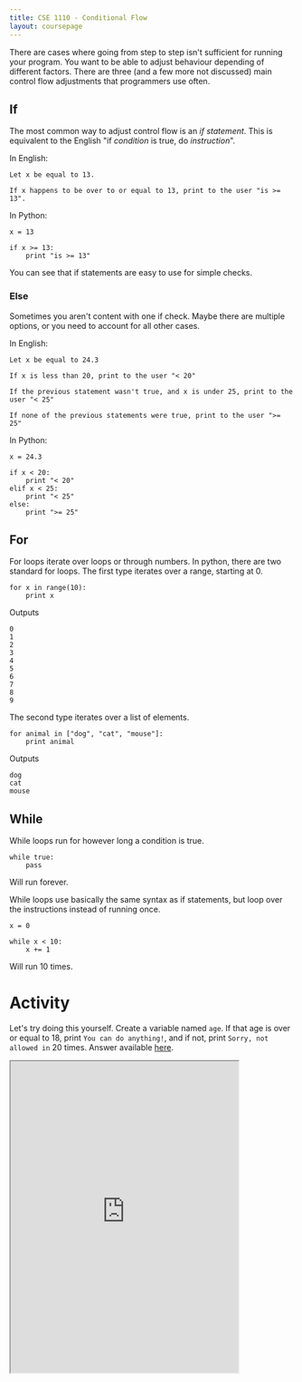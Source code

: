 ```yaml
---
title: CSE 1110 - Conditional Flow
layout: coursepage
---
```


There are cases where going from step to step isn't sufficient for running your program. You want to be able to adjust behaviour depending of different factors. There are three (and a few more not discussed) main control flow adjustments that programmers use often.

## If
The most common way to adjust control flow is an *if statement*. This is equivalent to the English "if *condition* is true, do *instruction*".

In English:

    Let x be equal to 13.
    
    If x happens to be over to or equal to 13, print to the user "is >= 13".
    
In Python:

    x = 13
    
    if x >= 13:
        print "is >= 13"
        
You can see that if statements are easy to use for simple checks.

### Else

Sometimes you aren't content with one if check. Maybe there are multiple options, or you need to account for all other cases.

In English:

    Let x be equal to 24.3
    
    If x is less than 20, print to the user "< 20"
    
    If the previous statement wasn't true, and x is under 25, print to the user "< 25"
    
    If none of the previous statements were true, print to the user ">= 25"
    
In Python:

    x = 24.3
    
    if x < 20:
        print "< 20"
    elif x < 25:
        print "< 25"
    else:
        print ">= 25"

## For
For loops iterate over loops or through numbers. In python, there are two standard for loops.
The first type iterates over a range, starting at 0.

    for x in range(10):
        print x

Outputs
    
    0
    1
    2
    3
    4
    5
    6
    7
    8
    9

The second type iterates over a list of elements.

    for animal in ["dog", "cat", "mouse"]:
        print animal

Outputs
    
    dog
    cat
    mouse

## While
While loops run for however long a condition is true.

    while true:
        pass

Will run forever.

While loops use basically the same syntax as if statements, but loop over the instructions instead of running once.

    x = 0
    
    while x < 10:
        x += 1

Will run 10 times.

# Activity
Let's try doing this yourself. Create a variable named `age`. If that age is over or equal to 18, print `You can do anything!`, and if not, print `Sorry, not allowed in` 20 times. Answer available [here](http://frc-west.codepad.org/i7WjvOZ5).

<iframe src="http://frc-west.codepad.org/" style="width: 80%; height: 550px"></iframe>
